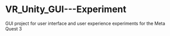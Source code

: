 # VR_Unity_GUI---Experiment
GUI project for user interface and user experience experiments for the Meta Quest 3
